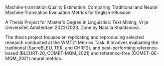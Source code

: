 Machine-translation Quality Estimation: Comparing Traditional and Neural Machine-Translation Evaluation Metrics for English→Russian

A Thesis Project for Master's Degree in Linguistics: Text Mining, Vrije Universiteit Amsterdam 2022/2023. Done by Natalia Khaidanova.
  
The thesis project focuses on replicating and reproducing selected research conducted at the WMT21 Metrics Task. It involves evaluating the traditional (SacreBLEU, TER, and CHRF2), and best-performing reference-based (BLEURT-20, COMET-MQM_2021) and reference-free (COMET-QE-MQM_2021) neural metrics. 


